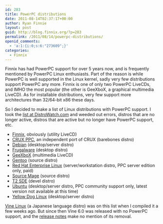 ```yaml
---
id: 283
title: PowerPC distributions
date: 2011-08-14T02:37:17+00:00
author: Ryan Finnie
layout: post
guid: http://blog.finnix.org/?p=283
permalink: /2011/08/14/powerpc-distributions/
openid_comments:
  - 'a:1:{i:0;s:6:"273609";}'
categories:
  - Finnix
---
```

Finnix has had PowerPC support for over 5 years now, and is frequently mentioned by PowerPC Linux enthusiasts. Part of the reason is while PowerPC is well supported in the Linux kernel, sadly very few distributions support PowerPC any more. Finnix is one of only two PowerPC LiveCDs, and IMHO the most popular (the other is GeeXboX, a graphical multimedia LiveCD). As for installable distributions, very few support more architectures than 32/64-bit x86 these days.

So I decided to make a list of Linux distributions with PowerPC support. I took the [list at DistroWatch.com](http://distrowatch.com/search.php?architecture=powerpc) and weeded out errors, distros that are no longer active, distros that are active but no longer have PowerPC support, etc.

  * [Finnix](http://www.finnix.org/), obviously (utility LiveCD)
  * [CRUX PPC](http://cruxppc.org/), an independent port of CRUX (barebones distro)
  * [Debian](http://www.debian.org/) (desktop/server distro)
  * [Frugalware](http://frugalware.org/) (desktop distro)
  * [GeeXboX](http://www.geexbox.org/) (multimedia LiveCD)
  * [Gentoo](http://www.gentoo.org/) (source distro)
  * [Red Hat Enterprise Linux](http://www.redhat.com/) (server/workstation distro, PPC server edition only, paid)
  * [Source Mage](http://www.sourcemage.org/) (source distro)
  * [T2 SDE](http://t2-project.org/) (devel distro)
  * [Ubuntu](http://www.ubuntu.com/) (desktop/server distro, PPC community support only, latest version not available at this time)
  * [Yellow Dog Linux](http://www.ydl.net/) (desktop/server distro)

[Vine Linux](http://www.vinelinux.org/) (a Japanese language distro) was on this list when I compiled it a few weeks ago. But since then Vine 6.0 was released with no PowerPC support, and the [release notes](http://ftp.vinelinux.org/pub/Vine/Vine-6.0/i386/RELEASE-NOTES) make no mention of its removal.
